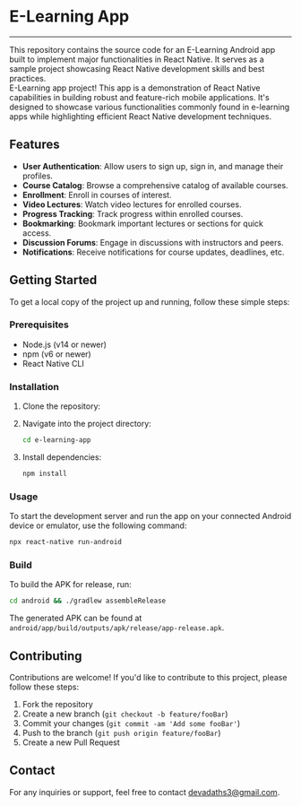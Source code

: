 # E-Learning App
---
This repository contains the source code for an E-Learning Android app built to implement major functionalities in React Native. It serves as a sample project showcasing React Native development skills and best practices.<br/>
E-Learning app project! This app is a demonstration of React Native capabilities in building robust and feature-rich mobile applications. It's designed to showcase various functionalities commonly found in e-learning apps while highlighting efficient React Native development techniques.

## Features

- **User Authentication**: Allow users to sign up, sign in, and manage their profiles.
- **Course Catalog**: Browse a comprehensive catalog of available courses.
- **Enrollment**: Enroll in courses of interest.
- **Video Lectures**: Watch video lectures for enrolled courses.
- **Progress Tracking**: Track progress within enrolled courses.
- **Bookmarking**: Bookmark important lectures or sections for quick access.
- **Discussion Forums**: Engage in discussions with instructors and peers.
- **Notifications**: Receive notifications for course updates, deadlines, etc.


## Getting Started

To get a local copy of the project up and running, follow these simple steps:

### Prerequisites

- Node.js (v14 or newer)
- npm (v6 or newer)
- React Native CLI

### Installation

1. Clone the repository:


2. Navigate into the project directory:
   ```sh
   cd e-learning-app
   ```

3. Install dependencies:
   ```sh
   npm install
   ```

### Usage

To start the development server and run the app on your connected Android device or emulator, use the following command:

```sh
npx react-native run-android
```

### Build

To build the APK for release, run:

```sh
cd android && ./gradlew assembleRelease
```

The generated APK can be found at `android/app/build/outputs/apk/release/app-release.apk`.

## Contributing

Contributions are welcome! If you'd like to contribute to this project, please follow these steps:

1. Fork the repository
2. Create a new branch (`git checkout -b feature/fooBar`)
3. Commit your changes (`git commit -am 'Add some fooBar'`)
4. Push to the branch (`git push origin feature/fooBar`)
5. Create a new Pull Request


## Contact

For any inquiries or support, feel free to contact [devadaths3@gmail.com](mailto:devadaths3@gmail.com).

